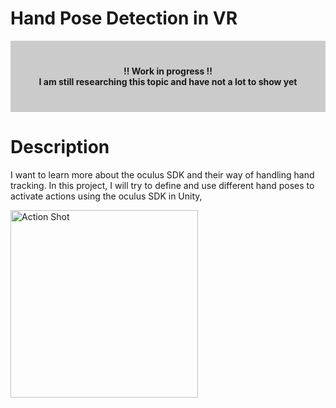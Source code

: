 # Hand Pose Detection in VR

<div  style="background-color:rgba(0, 0, 0, 0.2); text-align:center; vertical-align: middle; padding:40px 0;">
    <div class="text-align: center">
        <b>!! Work in progress !!</b>
    </div>
    <div class="text-align: center" >
        <b>I am still researching this topic and have not a lot to show yet</b>  <br> 
    </div>
</div>

<div id="markdownBody">
    <div class="grid-container grid-centered-container reversed-col-content">
        <div>
            <h1 class="title">Description</h1>
            <p>
                I want to learn more about the oculus SDK and their way of handling hand tracking. In this project, I will try to define and use different hand poses to activate actions using the oculus SDK in Unity,
            </p>
        </div>
        <img class="rounded-3xl shadow-xl"  src="https://ik.imagekit.io/gillianassi/Research/HandTracking/HandTracking_aTsyPkxgc.jpg?ik-sdk-version=javascript-1.4.3&updatedAt=1659848559103" alt="Action Shot"  width="300" />
    </div>
</div>
<br>